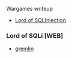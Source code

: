Wargames writeup

- [Lord of SQLInjection](#lord-of-sqlinjection)


### Lord of SQLi [WEB]
- [gremlin](./lord/gremlin/README.md)






